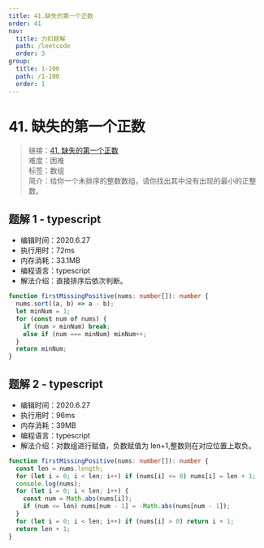 ```yaml
---
title: 41.缺失的第一个正数
order: 41
nav:
  title: 力扣题解
  path: /leetcode
  order: 3
group:
  title: 1-100
  path: /1-100
  order: 1
---
```


# 41. 缺失的第一个正数

> 链接：[41. 缺失的第一个正数](https://leetcode-cn.com/problems/first-missing-positive/)  
> 难度：困难  
> 标签：数组  
> 简介：给你一个未排序的整数数组，请你找出其中没有出现的最小的正整数。

## 题解 1 - typescript

- 编辑时间：2020.6.27
- 执行用时：72ms
- 内存消耗：33.1MB
- 编程语言：typescript
- 解法介绍：直接排序后依次判断。

```typescript
function firstMissingPositive(nums: number[]): number {
  nums.sort((a, b) => a - b);
  let minNum = 1;
  for (const num of nums) {
    if (num > minNum) break;
    else if (num === minNum) minNum++;
  }
  return minNum;
}
```

## 题解 2 - typescript

- 编辑时间：2020.6.27
- 执行用时：96ms
- 内存消耗：39MB
- 编程语言：typescript
- 解法介绍：对数组进行赋值，负数赋值为 len+1,整数则在对应位置上取负。

```typescript
function firstMissingPositive(nums: number[]): number {
  const len = nums.length;
  for (let i = 0; i < len; i++) if (nums[i] <= 0) nums[i] = len + 1;
  console.log(nums);
  for (let i = 0; i < len; i++) {
    const num = Math.abs(nums[i]);
    if (num <= len) nums[num - 1] = -Math.abs(nums[num - 1]);
  }
  for (let i = 0; i < len; i++) if (nums[i] > 0) return i + 1;
  return len + 1;
}
```
